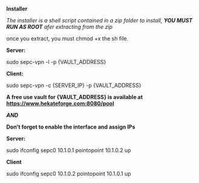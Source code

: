 **Installer**

*The installer is a shell script contained in a zip folder*
*to install, **YOU MUST RUN AS ROOT** afer extracting from the zip*

once you extract, you must chmod +x the sh file.

**Server:**

sudo sepc-vpn -l -p {VAULT_ADDRESS}

**Client:**

sudo sepc-vpn -c {SERVER_IP} -p {VAULT_ADDRESS}

**A free use vault for {VAULT_ADDRESS} is available at https://www.hekateforge.com:8080/pool**


***AND***

**Don't forget to enable the interface and assign IPs**

**Server:**

sudo ifconfig sepc0 10.1.0.1 pointopoint 10.1.0.2 up

**Client**

sudo ifconfig sepc0 10.1.0.2 pointopoint 10.1.0.1 up
